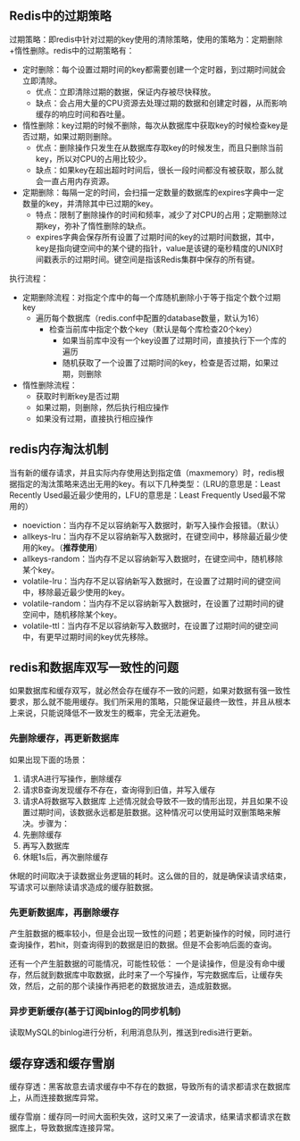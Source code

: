 ## Redis中的过期策略
过期策略：即redis中针对过期的key使用的清除策略，使用的策略为：定期删除+惰性删除。redis中的过期策略有：
* 定时删除：每个设置过期时间的key都需要创建一个定时器，到过期时间就会立即清除。
    * 优点：立即清除过期的数据，保证内存被尽快释放。
    * 缺点：会占用大量的CPU资源去处理过期的数据和创建定时器，从而影响缓存的响应时间和吞吐量。
* 惰性删除：key过期的时候不删除，每次从数据库中获取key的时候检查key是否过期，如果过期则删除。
    * 优点：删除操作只发生在从数据库存取key的时候发生，而且只删除当前key，所以对CPU的占用比较少。
    * 缺点：如果key在超出超时时间后，很长一段时间都没有被获取，那么就会一直占用内存资源。
* 定期删除：每隔一定的时间，会扫描一定数量的数据库的expires字典中一定数量的key，并清除其中已过期的key。
    * 特点：限制了删除操作的时间和频率，减少了对CPU的占用；定期删除过期key，弥补了惰性删除的缺点。
    * expires字典会保存所有设置了过期时间的key的过期时间数据，其中，key是指向键空间中的某个键的指针，value是该键的毫秒精度的UNIX时间戳表示的过期时间。键空间是指该Redis集群中保存的所有键。

执行流程：
* 定期删除流程：对指定个库中的每一个库随机删除小于等于指定个数个过期key
    * 遍历每个数据库（redis.conf中配置的database数量，默认为16）
        * 检查当前库中指定个数个key（默认是每个库检查20个key）
            * 如果当前库中没有一个key设置了过期时间，直接执行下一个库的遍历
            * 随机获取了一个设置了过期时间的key，检查是否过期，如果过期，则删除
* 惰性删除流程：
    * 获取时判断key是否过期
    * 如果过期，则删除，然后执行相应操作
    * 如果没有过期，直接执行相应操作

## redis内存淘汰机制
当有新的缓存请求，并且实际内存使用达到指定值（maxmemory）时，redis根据指定的淘汰策略来选出无用的key。有以下几种类型：（LRU的意思是：Least Recently Used最近最少使用的，LFU的意思是：Least Frequently Used最不常用的）
* noeviction：当内存不足以容纳新写入数据时，新写入操作会报错。（默认）
* allkeys-lru：当内存不足以容纳新写入数据时，在键空间中，移除最近最少使用的key。（**推荐使用**）
* allkeys-random：当内存不足以容纳新写入数据时，在键空间中，随机移除某个key。
* volatile-lru：当内存不足以容纳新写入数据时，在设置了过期时间的键空间中，移除最近最少使用的key。
* volatile-random：当内存不足以容纳新写入数据时，在设置了过期时间的键空间中，随机移除某个key。
* volatile-ttl：当内存不足以容纳新写入数据时，在设置了过期时间的键空间中，有更早过期时间的key优先移除。


## redis和数据库双写一致性的问题
如果数据库和缓存双写，就必然会存在缓存不一致的问题，如果对数据有强一致性要求，那么就不能用缓存。我们所采用的策略，只能保证最终一致性，并且从根本上来说，只能说降低不一致发生的概率，完全无法避免。
### 先删除缓存，再更新数据库
如果出现下面的场景：
1. 请求A进行写操作，删除缓存
2. 请求B查询发现缓存不存在，查询得到旧值，并写入缓存
3. 请求A将数据写入数据库
上述情况就会导致不一致的情形出现，并且如果不设置过期时间，该数据永远都是脏数据。这种情况可以使用延时双删策略来解决。步骤为：
1. 先删除缓存
2. 再写入数据库
3. 休眠1s后，再次删除缓存

休眠的时间取决于读数据业务逻辑的耗时。这么做的目的，就是确保读请求结束，写请求可以删除读请求造成的缓存脏数据。
### 先更新数据库，再删除缓存
产生脏数据的概率较小，但是会出现一致性的问题；若更新操作的时候，同时进行查询操作，若hit，则查询得到的数据是旧的数据。但是不会影响后面的查询。

还有一个产生脏数据的可能情况，可能性较低：
一个是读操作，但是没有命中缓存，然后就到数据库中取数据，此时来了一个写操作，写完数据库后，让缓存失效，然后，之前的那个读操作再把老的数据放进去，造成脏数据。

### 异步更新缓存(基于订阅binlog的同步机制)
读取MySQL的binlog进行分析，利用消息队列，推送到redis进行更新。


## 缓存穿透和缓存雪崩
缓存穿透：黑客故意去请求缓存中不存在的数据，导致所有的请求都请求在数据库上，从而连接数据库异常。

缓存雪崩：缓存同一时间大面积失效，这时又来了一波请求，结果请求都请求在数据库上，导致数据库连接异常。